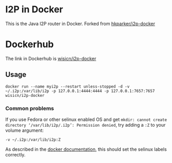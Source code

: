 # I2P in Docker

This is the Java I2P router in Docker. Forked from [hkparker/i2p-docker](https://github.com/hkparker/i2p-docker)

# Dockerhub

The link in Dockerhub is [wisicn/i2p-docker](https://hub.docker.com/r/wisicn/i2p-docker)

## Usage

`docker run --name myi2p --restart unless-stopped -d -v ~/.i2p:/var/lib/i2p -p 127.0.0.1:4444:4444 -p 127.0.0.1:7657:7657 wisicn/i2p-docker`

### Common problems

If you use Fedora or other selinux enabled OS and get ```mkdir: cannot create directory ‘/var/lib/i2p/.i2p’: Permission denied```, try adding a `:Z` to your volume argument:

```
-v ~/.i2p:/var/lib/i2p:Z
```
As described in the [docker documentation](https://docs.docker.com/storage/bind-mounts/#configure-the-selinux-label), this should set the selinux labels correctly.
